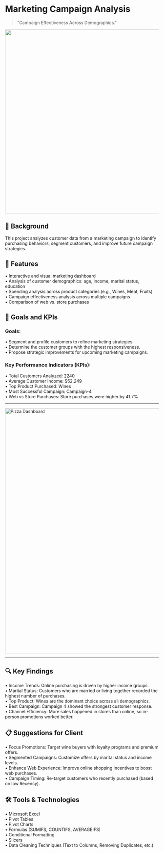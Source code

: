 # Marketing Campaign Analysis
>"Campaign Effectiveness Across Demographics."

<img src="https://images.ctfassets.net/p80c52b4itd3/2lJYZKBA5vmpAQ7VfIZgDL/961c2246e457cc45c8c2b722d65f9a41/marketing-campaign.png" width="600" />

<h2>🎯 Background</h2>

This project analyzes customer data from a marketing campaign to identify purchasing behaviors, segment customers, and improve future campaign strategies.<br>

<h2>🚀 Features</h2>

• Interactive and visual marketing dashboard<br>
• Analysis of customer demographics: age, income, marital status, education<br>
• Spending analysis across product categories (e.g., Wines, Meat, Fruits)<br>
• Campaign effectiveness analysis across multiple campaigns<br>
• Comparison of web vs. store purchases<br>

<h2>🎯 Goals and KPIs</h2>

<h3>Goals:</h3>

• Segment and profile customers to refine marketing strategies.<br>
• Determine the customer groups with the highest responsiveness.<br>
• Propose strategic improvements for upcoming marketing campaigns.<br>

<h3>Key Performance Indicators (KPIs):</h3>

• Total Customers Analyzed: 2240<br>
• Average Customer Income: $52,249<br>
• Top Product Purchased: Wines<br>
• Most Successful Campaign: Campaign-4<br>
• Web vs Store Purchases: Store purchases were higher by 41.7%<br>

<hr>
<img src="https://github.com/Sonalimishra-777/Tomato/blob/main/Rotten_tomatoes.png?raw=true" alt="Pizza Dashboard" width="800">
<hr>
<h2>🔍 Key Findings</h2>

• Income Trends: Online purchasing is driven by higher income groups.<br>
• Marital Status: Customers who are married or living together recorded the highest number of purchases.<br>
• Top Product: Wines are the dominant choice across all demographics.<br>
• Best Campaign: Campaign 4 showed the strongest customer response.<br>
• Channel Efficiency: More sales happened in stores than online, so in-person promotions worked better.<br>

<h2>📋 Suggestions for Client</h2>

• Focus Promotions: Target wine buyers with loyalty programs and premium offers.<br>
• Segmented Campaigns: Customize offers by marital status and income levels.<br>
• Enhance Web Experience: Improve online shopping incentives to boost web purchases.<br>
• Campaign Timing: Re-target customers who recently purchased (based on low Recency).<br>

<h2>🛠️ Tools & Technologies</h2>

• Microsoft Excel<br>
• Pivot Tables<br>
• Pivot Charts<br>
• Formulas (SUMIFS, COUNTIFS, AVERAGEIFS)<br>
• Conditional Formatting<br>
• Slicers<br>
• Data Cleaning Techniques (Text to Columns, Removing Duplicates, etc.)<br>


